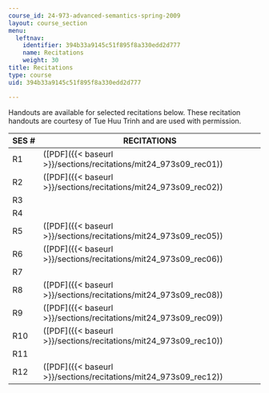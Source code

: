 ```yaml
---
course_id: 24-973-advanced-semantics-spring-2009
layout: course_section
menu:
  leftnav:
    identifier: 394b33a9145c51f895f8a330edd2d777
    name: Recitations
    weight: 30
title: Recitations
type: course
uid: 394b33a9145c51f895f8a330edd2d777

---
```


Handouts are available for selected recitations below. These recitation handouts are courtesy of Tue Huu Trinh and are used with permission.

| SES # | RECITATIONS |
| --- | --- |
| R1 | ([PDF]({{< baseurl >}}/sections/recitations/mit24_973s09_rec01)) |
| R2 | ([PDF]({{< baseurl >}}/sections/recitations/mit24_973s09_rec02)) |
| R3 | &nbsp; |
| R4 | &nbsp; |
| R5 | ([PDF]({{< baseurl >}}/sections/recitations/mit24_973s09_rec05)) |
| R6 | ([PDF]({{< baseurl >}}/sections/recitations/mit24_973s09_rec06)) |
| R7 | &nbsp; |
| R8 | ([PDF]({{< baseurl >}}/sections/recitations/mit24_973s09_rec08)) |
| R9 | ([PDF]({{< baseurl >}}/sections/recitations/mit24_973s09_rec09)) |
| R10 | ([PDF]({{< baseurl >}}/sections/recitations/mit24_973s09_rec10)) |
| R11 | &nbsp; |
| R12 | ([PDF]({{< baseurl >}}/sections/recitations/mit24_973s09_rec12))